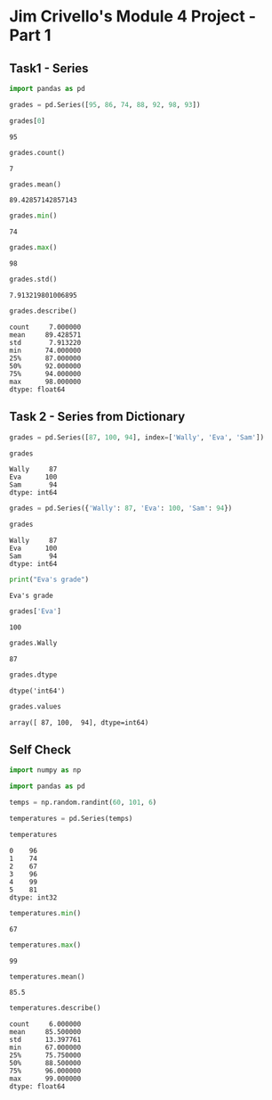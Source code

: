 # Jim Crivello's Module 4 Project - Part 1

## Task1 - Series


```python
import pandas as pd
```


```python
grades = pd.Series([95, 86, 74, 88, 92, 98, 93])
```


```python
grades[0]
```




    95




```python
grades.count()
```




    7




```python
grades.mean()
```




    89.42857142857143




```python
grades.min()
```




    74




```python
grades.max()
```




    98




```python
grades.std()
```




    7.913219801006895




```python
grades.describe()
```




    count     7.000000
    mean     89.428571
    std       7.913220
    min      74.000000
    25%      87.000000
    50%      92.000000
    75%      94.000000
    max      98.000000
    dtype: float64



## Task 2 - Series from Dictionary


```python
grades = pd.Series([87, 100, 94], index=['Wally', 'Eva', 'Sam'])
```


```python
grades
```




    Wally     87
    Eva      100
    Sam       94
    dtype: int64




```python
grades = pd.Series({'Wally': 87, 'Eva': 100, 'Sam': 94})
```


```python
grades
```




    Wally     87
    Eva      100
    Sam       94
    dtype: int64




```python
print("Eva's grade")
```

    Eva's grade
    


```python
grades['Eva']
```




    100




```python
grades.Wally
```




    87




```python
grades.dtype
```




    dtype('int64')




```python
grades.values
```




    array([ 87, 100,  94], dtype=int64)



## Self Check


```python
import numpy as np
```


```python
import pandas as pd
```


```python
temps = np.random.randint(60, 101, 6)
```


```python
temperatures = pd.Series(temps)
```


```python
temperatures
```




    0    96
    1    74
    2    67
    3    96
    4    99
    5    81
    dtype: int32




```python
temperatures.min()
```




    67




```python
temperatures.max()
```




    99




```python
temperatures.mean()
```




    85.5




```python
temperatures.describe()
```




    count     6.000000
    mean     85.500000
    std      13.397761
    min      67.000000
    25%      75.750000
    50%      88.500000
    75%      96.000000
    max      99.000000
    dtype: float64


